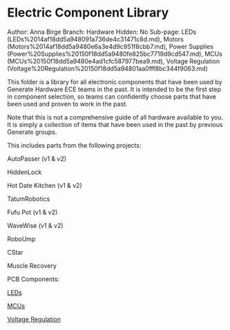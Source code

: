# Electric Component Library

Author: Anna Birge
Branch: Hardware
Hidden: No
Sub-page: LEDs (LEDs%2014af18dd5a948091a736de4c31471c8d.md), Motors (Motors%2014af18dd5a9480e6a3e4d9c951f8cbb7.md), Power Supplies (Power%20Supplies%20150f18dd5a9480fe825bc7719d9cd547.md), MCUs (MCUs%20150f18dd5a9480e4ad1cfc587977bea9.md), Voltage Regulation (Voltage%20Regulation%20150f18dd5a94801aa0fff8bc344f9063.md)

This folder is a library for all electronic components that have been used by Generate Hardware ECE teams in the past. It is intended to be the first step in component selection, so teams can confidently choose parts that have been used and proven to work in the past.

Note that this is not a comprehensive guide of all hardware available to you. It is simply a collection of items that have been used in the past by previous Generate groups.

This includes parts from the following projects:

AutoPasser (v1 & v2)

HiddenLock

Hot Date Kitchen (v1 & v2)

TatumRobotics

Fufu Pot (v1 & v2)

WaveWise (v1 & v2)

RoboUmp

CStar

Muscle Recovery

PCB Components:

[LEDs](LEDs%2014af18dd5a948091a736de4c31471c8d.md) 

[MCUs](MCUs%20150f18dd5a9480e4ad1cfc587977bea9.md) 

[Voltage Regulation](Voltage%20Regulation%20150f18dd5a94801aa0fff8bc344f9063.md)